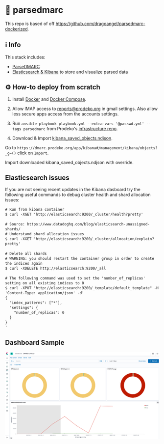 # :e-mail: parsedmarc

This repo is based of off https://github.com/dragoangel/parsedmarc-dockerized.

## :information_source: Info

This stack includes:

- [ParseDMARC](https://domainaware.github.io/parsedmarc/)
- [Elasticsearch & Kibana](https://www.elastic.co/guide/index.html) to store and visualize parsed data

## :gear: How-to deploy from scratch

1. Install [Docker](https://docs.docker.com/install/) and [Docker Compose](https://docs.docker.com/compose/install/).
2. Allow IMAP access to reports@prodeko.org in gmail settings. Also allow less secure apps access from the accounts settings.
3. Run `ansible-playbook playbook.yml --extra-vars '@passwd.yml' --tags parsedmarc` from Prodeko's [infrastructure repo](https://github.com/Prodeko/infrastructure).

4. Download & Import [kibana_saved_objects.ndjson](https://raw.githubusercontent.com/domainaware/parsedmarc/master/kibana/export.ndjson).

Go to `https://dmarc.prodeko.org/app/kibana#/management/kibana/objects?_g=()` click on `Import`.

Import downloaded kibana_saved_objects.ndjson with override.

## Elasticsearch issues

If you are not seeing recent updates in the Kibana dasboard try the following useful commands to debug cluster health and shard allocation issues:

```
# Run from kibana container
$ curl -XGET 'http://elasticsearch:9200/_cluster/health?pretty'

# Source: https://www.datadoghq.com/blog/elasticsearch-unassigned-shards/
# Understand shard allocation issues
$ curl -XGET 'http://elasticsearch:9200/_cluster/allocation/explain?pretty'

# Delete all shards
# WARNING: you should restart the container group in order to create the indices again
$ curl -XDELETE http://elasticsearch:9200/_all

# The following command was used to set the 'number_of_replicas' setting on all existing indices to 0
$ curl -XPUT "http://elasticsearch:9200/_template/default_template" -H 'Content-Type: application/json' -d'
{
  "index_patterns": ["*"],
  "settings": {
    "number_of_replicas": 0
  }
}
'
```

## Dashboard Sample

![ParceDMARC-Sample](./ParceDMARC-Sample.png)
